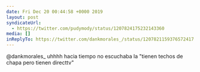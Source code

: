 ```yaml
---
date: Fri Dec 20 00:44:58 +0000 2019
layout: post
syndicateUrl:
  - https://twitter.com/pudymody/status/1207824175232143360
media: []
inReplyTo: https://twitter.com/dankmorales_/status/1207821159376572417
---
```

@dankmorales_ uhhhh hacia tiempo no escuchaba la "tienen techos de chapa pero tienen directtv"

